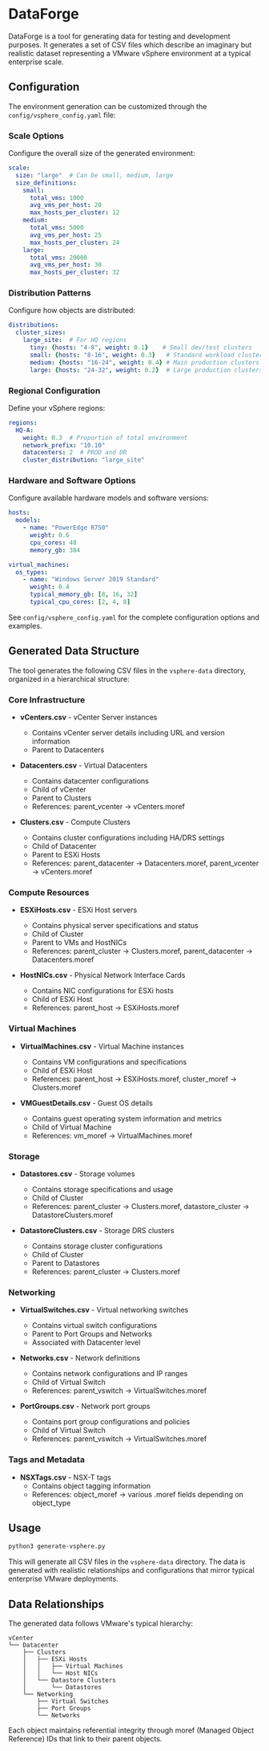 # DataForge

DataForge is a tool for generating data for testing and development purposes. It generates a set of CSV files which describe an imaginary but realistic dataset representing a VMware vSphere environment at a typical enterprise scale.

## Configuration

The environment generation can be customized through the `config/vsphere_config.yaml` file:

### Scale Options
Configure the overall size of the generated environment:
```yaml
scale:
  size: "large"  # Can be small, medium, large
  size_definitions:
    small:
      total_vms: 1000
      avg_vms_per_host: 20
      max_hosts_per_cluster: 12
    medium:
      total_vms: 5000
      avg_vms_per_host: 25
      max_hosts_per_cluster: 24
    large:
      total_vms: 20000
      avg_vms_per_host: 30
      max_hosts_per_cluster: 32
```

### Distribution Patterns
Configure how objects are distributed:
```yaml
distributions:
  cluster_sizes:
    large_site:  # For HQ regions
      tiny: {hosts: "4-8", weight: 0.1}    # Small dev/test clusters
      small: {hosts: "8-16", weight: 0.3}   # Standard workload clusters
      medium: {hosts: "16-24", weight: 0.4} # Main production clusters
      large: {hosts: "24-32", weight: 0.2}  # Large production clusters
```

### Regional Configuration
Define your vSphere regions:
```yaml
regions:
  HQ-A:
    weight: 0.3  # Proportion of total environment
    network_prefix: "10.10"
    datacenters: 2  # PROD and DR
    cluster_distribution: "large_site"
```

### Hardware and Software Options
Configure available hardware models and software versions:
```yaml
hosts:
  models:
    - name: "PowerEdge R750"
      weight: 0.6
      cpu_cores: 48
      memory_gb: 384

virtual_machines:
  os_types:
    - name: "Windows Server 2019 Standard"
      weight: 0.4
      typical_memory_gb: [8, 16, 32]
      typical_cpu_cores: [2, 4, 8]
```

See `config/vsphere_config.yaml` for the complete configuration options and examples.

## Generated Data Structure

The tool generates the following CSV files in the `vsphere-data` directory, organized in a hierarchical structure:

### Core Infrastructure
- **vCenters.csv** - vCenter Server instances
  - Contains vCenter server details including URL and version information
  - Parent to Datacenters

- **Datacenters.csv** - Virtual Datacenters
  - Contains datacenter configurations
  - Child of vCenter
  - Parent to Clusters
  - References: parent_vcenter → vCenters.moref

- **Clusters.csv** - Compute Clusters
  - Contains cluster configurations including HA/DRS settings
  - Child of Datacenter
  - Parent to ESXi Hosts
  - References: parent_datacenter → Datacenters.moref, parent_vcenter → vCenters.moref

### Compute Resources
- **ESXiHosts.csv** - ESXi Host servers
  - Contains physical server specifications and status
  - Child of Cluster
  - Parent to VMs and HostNICs
  - References: parent_cluster → Clusters.moref, parent_datacenter → Datacenters.moref

- **HostNICs.csv** - Physical Network Interface Cards
  - Contains NIC configurations for ESXi hosts
  - Child of ESXi Host
  - References: parent_host → ESXiHosts.moref

### Virtual Machines
- **VirtualMachines.csv** - Virtual Machine instances
  - Contains VM configurations and specifications
  - Child of ESXi Host
  - References: parent_host → ESXiHosts.moref, cluster_moref → Clusters.moref

- **VMGuestDetails.csv** - Guest OS details
  - Contains guest operating system information and metrics
  - Child of Virtual Machine
  - References: vm_moref → VirtualMachines.moref

### Storage
- **Datastores.csv** - Storage volumes
  - Contains storage specifications and usage
  - Child of Cluster
  - References: parent_cluster → Clusters.moref, datastore_cluster → DatastoreClusters.moref

- **DatastoreClusters.csv** - Storage DRS clusters
  - Contains storage cluster configurations
  - Child of Cluster
  - Parent to Datastores
  - References: parent_cluster → Clusters.moref

### Networking
- **VirtualSwitches.csv** - Virtual networking switches
  - Contains virtual switch configurations
  - Parent to Port Groups and Networks
  - Associated with Datacenter level

- **Networks.csv** - Network definitions
  - Contains network configurations and IP ranges
  - Child of Virtual Switch
  - References: parent_vswitch → VirtualSwitches.moref

- **PortGroups.csv** - Network port groups
  - Contains port group configurations and policies
  - Child of Virtual Switch
  - References: parent_vswitch → VirtualSwitches.moref

### Tags and Metadata
- **NSXTags.csv** - NSX-T tags
  - Contains object tagging information
  - References: object_moref → various .moref fields depending on object_type

## Usage

```bash
python3 generate-vsphere.py
```

This will generate all CSV files in the `vsphere-data` directory. The data is generated with realistic relationships and configurations that mirror typical enterprise VMware deployments.

## Data Relationships

The generated data follows VMware's typical hierarchy:
```
vCenter
└── Datacenter
    ├── Clusters
    │   ├── ESXi Hosts
    │   │   ├── Virtual Machines
    │   │   └── Host NICs
    │   └── Datastore Clusters
    │       └── Datastores
    └── Networking
        ├── Virtual Switches
        ├── Port Groups
        └── Networks
```

Each object maintains referential integrity through moref (Managed Object Reference) IDs that link to their parent objects.